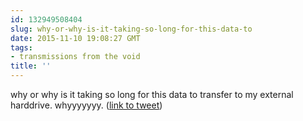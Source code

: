 ```yaml
---
id: 132949508404
slug: why-or-why-is-it-taking-so-long-for-this-data-to
date: 2015-11-10 19:08:27 GMT
tags:
- transmissions from the void
title: ''
---
```

why or why is it taking so long for this data to transfer to my external harddrive. whyyyyyyy. (<a href="http://twitter.com/mxbees/status/664155828606377984">link to tweet</a>)